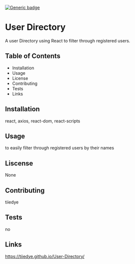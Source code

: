 [![Generic badge](https://img.shields.io/badge/User-Directory-brightgreen.svg)](https://shields.io/)
# User Directory
A user Directory using React to filter through registered users.

## Table of Contents
* Installation
* Usage
* License
* Contributing
* Tests
* Links

## Installation
react, axios, react-dom, react-scripts

## Usage
to easily filter through registered users by their names

## Liscense
None

## Contributing
tiiedye

## Tests
no

## Links
https://tiiedye.github.io/User-Directory/
